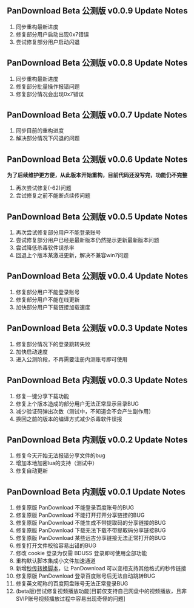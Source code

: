 ## PanDownload Beta 公测版 v0.0.9 Update Notes

1. 同步重构最新进度
2. 修复部分用户启动出现0x7错误
3. 尝试修复部分用户启动闪退

## PanDownload Beta 公测版 v0.0.8 Update Notes

1. 同步重构最新进度
2. 修复部分批量操作报错问题
3. 修复部分情况会出现0x7错误

## PanDownload Beta 公测版 v0.0.7 Update Notes

1. 同步目前的重构进度
2. 解决部分情况下闪退的问题

## PanDownload Beta 公测版 v0.0.6 Update Notes

**为了后续维护更方便，从此版本开始重构，目前代码还没写完，功能仍不完整**

1. 再次尝试修复(-62)问题
2. 尝试修复之前不能断点续传问题

## PanDownload Beta 公测版 v0.0.5 Update Notes

1. 再次尝试修复部分用户不能登录账号
2. 尝试修复部分用户已经是最新版本仍然提示更新最新版本问题
3. 尝试降低杀毒软件误杀率
4. 回退上个版本某激进更新，解决不兼容win7问题

## PanDownload Beta 公测版 v0.0.4 Update Notes

1. 修复部分用户不能登录账号
2. 修复部分用户不能在线更新
3. 加快部分用户下载链接加载速度

## PanDownload Beta 公测版 v0.0.3 Update Notes

1. 修复部分情况下的登录跳转失败
2. 加快启动速度
3. 进入公测阶段，不再需要注册内测账号即可使用

## PanDownload Beta 内测版 v0.0.3 Update Notes

1. 修复一键分享下载功能
2. 修复上个版本造成的部分用户无法正常显示目录BUG
3. 减少验证码弹出次数（测试中，不知道会不会产生副作用）
4. 换回之前的版本的编译方式减少杀毒软件误报

## PanDownload Beta 内测版 v0.0.2 Update Notes

1. 修复今天开始无法报错分享文件的bug
2. 增加本地加密lua的支持（测试中）
3. 修复自动更新

## PanDownload Beta 内测版 v0.0.1 Update Notes

1. 修复原版 PanDownload 不能登录百度账号的BUG
2. 修复原版 PanDownload 不能打开打开分享链接的BUG
3. 修复原版 PanDownload 不能生成不带提取码的分享链接的BUG
4. 修复原版 PanDownload 下载无法下载不带提取码分享链接BUG
5. 修复原版 PanDownload 某些远古分享链接无法正常打开的BUG
6. 修复打开文件校验容易出错的BUG
7. 修改 cookie 登录为仅需 BDUSS 登录即可使用全部功能
8. 重构默认脚本集成小文件加速通道
9. 新增[秒传转换脚本](https://pandownload.net/faq/rapiduploadlink.html)，让 PanDownload 可以变相支持其他格式的秒传链接
10. 修复原版 PanDownload 登录百度账号后无法自动跳转BUG
11. 修复英文昵称的百度网盘账号无法正常登录BUG
12. (beta版)尝试修复视频播放功能[目前仅支持自己网盘中的视频播放，且非SVIP账号视频播放过程中容易出现奇怪的问题]

